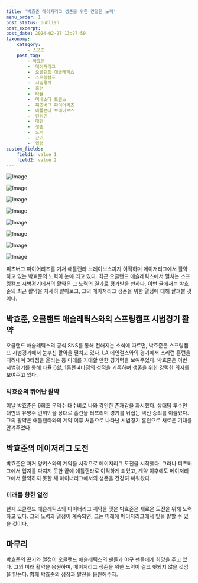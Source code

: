 ```yaml
---
title: '박효준 메이저리그 생존을 위한 간절한 노력'
menu_order: 1
post_status: publish
post_excerpt: 
post_date: 2024-02-27 13:27:50
taxonomy:
    category:
        - 스포츠
    post_tag:
        - 박효준
        -  메이저리그
        -  오클랜드 애슬레틱스
        -  스프링캠프
        -  시범경기
        -  홈런
        -  타율
        -  미네소타 트윈스
        -  피츠버그 파이어리츠
        -  애틀랜타 브레이브스
        -  린위민
        -  대만
        -  생존
        -  노력
        -  끈기
        -  열정
custom_fields:
    field1: value 1
    field2: value 2
---
```


![Image](https://imgnews.pstatic.net/image/109/2024/02/27/0005025167_001_20240227081103574.jpeg?type=w647)

![Image](https://imgnews.pstatic.net/image/109/2024/02/27/0005025167_002_20240227081103592.jpeg?type=w647)

![Image](https://imgnews.pstatic.net/image/109/2024/02/27/0005025167_003_20240227081103600.jpeg?type=w647)

![Image](https://imgnews.pstatic.net/image/109/2024/02/27/0005025167_004_20240227081103607.jpg?type=w647)

![Image](https://imgnews.pstatic.net/image/109/2024/02/27/0005025167_005_20240227081103614.jpeg?type=w647)

![Image](https://imgnews.pstatic.net/image/109/2024/02/27/0005025167_006_20240227081103621.jpeg?type=w647)

![Image](https://imgnews.pstatic.net/image/109/2024/02/27/0005025167_007_20240227081103627.jpg?type=w647)

![Image](https://imgnews.pstatic.net/image/109/2024/02/27/0005025167_008_20240227081103635.jpg?type=w647)

피츠버그 파이어리츠를 거쳐 애틀랜타 브레이브스까지 이적하며 메이저리그에서 활약하고 있는 박효준의 노력이 눈에 띄고 있다. 최근 오클랜드 애슬레틱스에서 펼치는 스프링캠프 시범경기에서의 활약은 그 노력의 결과로 평가받을 만하다. 이번 글에서는 박효준의 최근 활약을 자세히 알아보고, 그의 메이저리그 생존을 위한 열정에 대해 살펴볼 것이다.
## 박효준, 오클랜드 애슬레틱스와의 스프링캠프 시범경기 활약
오클랜드 애슬레틱스의 공식 SNS를 통해 전해지는 소식에 따르면, 박효준은 스프링캠프 시범경기에서 눈부신 활약을 펼치고 있다. LA 에인절스와의 경기에서 스리런 홈런을 때려내며 3타점을 올리는 등 미래를 기대할 만한 경기력을 보여주었다. 박효준은 이번 시범경기를 통해 타율 6할, 1홈런 4타점의 성적을 기록하며 생존을 위한 강력한 의지를 보여주고 있다.
### 박효준의 뛰어난 활약
이날 박효준은 6회초 우익수 대수비로 나와 강인한 존재감을 과시했다. 상대팀 투수인 대만의 유망주 린위민을 상대로 홈런을 터뜨리며 경기를 뒤집는 역전 승리를 이끌었다. 그의 활약은 애틀랜타와의 계약 이후 처음으로 나타난 시범경기 홈런으로 새로운 기대를 안겨주었다.
## 박효준의 메이저리그 도전
박효준은 과거 양키스와의 계약을 시작으로 메이저리그 도전을 시작했다. 그러나 피츠버그에서 입지를 다지지 못한 끝에 애틀랜타로 이적하게 되었고, 계약 이후에도 메이저리그에서 활약하지 못한 채 마이너리그에서의 생존을 건강히 싸워왔다.
### 미래를 향한 열정
현재 오클랜드 애슬레틱스와 마이너리그 계약을 맺은 박효준은 새로운 도전을 위해 노력하고 있다. 그의 노력과 열정이 계속되면, 그는 미래에 메이저리그에서 빛을 발할 수 있을 것이다.
## 마무리
박효준의 끈기와 열정이 오클랜드 애슬레틱스의 팬들과 야구 팬들에게 희망을 주고 있다. 그의 미래 활약을 응원하며, 메이저리그 생존을 위한 노력이 결코 헛되지 않을 것임을 믿는다. 함께 박효준의 성장과 발전을 응원해주자.

